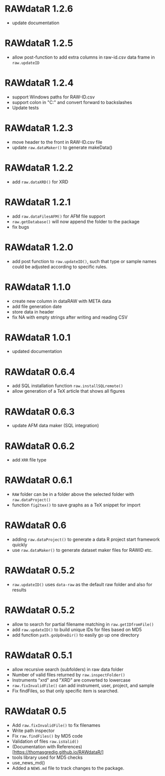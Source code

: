 # RAWdataR 1.2.6

* update documentation

# RAWdataR 1.2.5

* allow post-function to add extra columns in raw-id.csv data frame in `raw.updateID`

# RAWdataR 1.2.4

* support Windows paths for RAW-ID.csv
* support colon in "C:\" and convert forward to backslashes
* Update tests

# RAWdataR 1.2.3

* move header to the front in RAW-ID.csv file
* update `raw.dataMaker()` to generate makeData()

# RAWdataR 1.2.2

* add `raw.dataXRD()` for XRD

# RAWdataR 1.2.1

* add `raw.dataFilesAFM()` for AFM file support
* `raw.getDatabase()` will now append the folder to the package
* fix bugs

# RAWdataR 1.2.0

* add post function to `raw.updateID()`, such that type or sample names could be adjusted according to specific rules. 

# RAWdataR 1.1.0

* create new column in dataRAW with META data
* add file generation date
* store data in header
* fix NA with empty strings after writing and reading CSV

# RAWdataR 1.0.1

* updated documentation

# RAWdataR 0.6.4

* add SQL installation function `raw.installSQLremote()`
* allow generation of a TeX article that shows all figures

# RAWdataR 0.6.3

* update AFM data maker (SQL integration)

# RAWdataR 0.6.2

* add `XRR` file type

# RAWdataR 0.6.1

* `RAW` folder can be in a folder above the selected folder with `raw.dataProject()`
* function `fig2tex()` to save graphs as a TeX snippet for import

# RAWdataR 0.6

* adding `raw.dataProject()` to generate a data R project start framework quickly
* use `raw.dataMaker()` to generate dataset maker files for RAWID etc.

# RAWdataR 0.5.2

* `raw.updateID()` uses `data-raw` as the default raw folder and also for results

# RAWdataR 0.5.2

* allow to search for partial filename matching in `raw.getIDfromFile()`
* add `raw.updateID()` to build unique IDs for files based on MD5
* add function `path.goUpOneDir()` to easily go up one directory

# RAWdataR 0.5.1

* allow recursive search (subfolders) in raw data folder
* Number of valid files returned by `raw.inspectFolder()`
* Instruments "xrd" and "XRD" are converted to lowercase
* `raw.fixInvalidFile()` can add instrument, user, project, and sample
* Fix findFiles, so that only specific item is searched.


# RAWdataR 0.5

* Add `raw.fixInvalidFile()` to fix filenames
* Write path inspector
* Fix `raw.findFiles()` by MD5 code
* Validation of files `raw.isValid()`
* (Documentation with References)[https://thomasgredig.github.io/RAWdataR/]
* tools library used for MD5 checks
* use_news_md()
* Added a `NEWS.md` file to track changes to the package.
